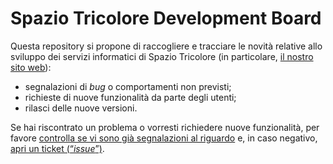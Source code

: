 # Spazio Tricolore Development Board

Questa repository si propone di raccogliere e tracciare le novità relative allo sviluppo dei servizi informatici di Spazio Tricolore (in particolare, [il nostro sito web](https://spaziotricolore.it)):
- segnalazioni di _bug_ o comportamenti non previsti;
- richieste di nuove funzionalità da parte degli utenti;
- rilasci delle nuove versioni.

Se hai riscontrato un problema o vorresti richiedere nuove funzionalità, per favore [controlla se vi sono già segnalazioni al riguardo](https://github.com/agenziabergamaschi/spaziotricolore-dev-board/issues?q=sort%3Aupdated-desc%20is%3Aissue%20is%3Aopen) e, in caso negativo, [apri un ticket (“_issue_”)](https://github.com/agenziabergamaschi/spaziotricolore-dev-board/issues/new/choose).
